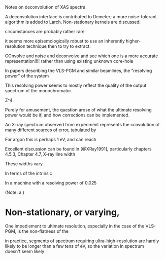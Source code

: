 


Notes on deconvolution of XAS spectra.


A deconvolution interface is contributed to Demeter; a more noise-tolerant algorithm is added to Larch. Non-stationary kernels are discussed.

circumstances are probably rather rare

it seems more episemologically robust to use an inherently higher-resolution technique then to try to extract. 


COnvolve and noise and deconvolve and see which one is a more accurate representation!!!!
rather than using existing unknown core-hole

In papers describing the VLS-PGM and similar beamlines, the "resolving power" of the system 

This resolving power seems to mostly reflect the quality of the output spectrum of the monochromator.

Z^4

Purely for amusement, the question arose of what the ultimate resolving power would be if, and how corrections can be implemented.

An X-ray spectrum observed from experiment represents the convolution of many different sources of error, tabulated by 

For argon this is perhaps 1 eV, and can reach 

Excellent discussion can be found in [@XRay1991], particularly chapters 4.5.3, Chapter 4.7, X-ray line width

These widths vary 

In terms of the intrinsic 

In a machine with a resolving power of 0.025

(Note: a )


# Non-stationary, or varying, 

One impediement to ultimate resolution, especially in the case of the VLS-PGM, is the non-flatness of the 


in practice, segments of spectrum requiring  ultra-high-resolution are hardly likely to be longer than a few tens of eV, so the variation in spectrum doesn't seem likely 







